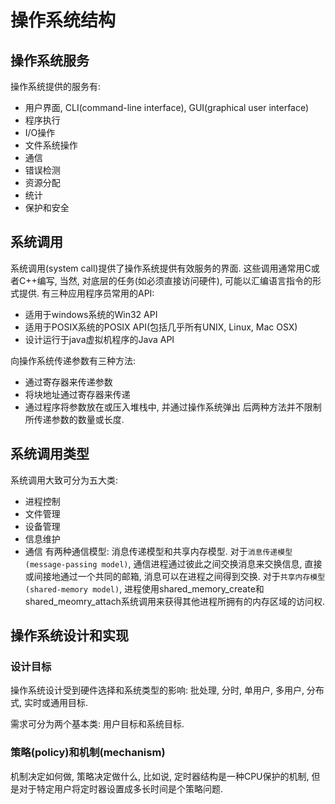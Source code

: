 # 操作系统结构

## 操作系统服务
操作系统提供的服务有:
+ 用户界面, CLI(command-line interface), GUI(graphical user interface)
+ 程序执行
+ I/O操作
+ 文件系统操作
+ 通信
+ 错误检测
+ 资源分配
+ 统计
+ 保护和安全

## 系统调用
系统调用(system call)提供了操作系统提供有效服务的界面. 这些调用通常用C或者C++编写, 当然, 对底层的任务(如必须直接访问硬件), 可能以汇编语言指令的形式提供. 
有三种应用程序员常用的API:
+ 适用于windows系统的Win32 API
+ 适用于POSIX系统的POSIX API(包括几乎所有UNIX, Linux, Mac OSX)
+ 设计运行于java虚拟机程序的Java API

向操作系统传递参数有三种方法:
+ 通过寄存器来传递参数
+ 将块地址通过寄存器来传递
+ 通过程序将参数放在或压入堆栈中, 并通过操作系统弹出
后两种方法并不限制所传递参数的数量或长度. 

## 系统调用类型
系统调用大致可分为五大类:
+ 进程控制
+ 文件管理
+ 设备管理
+ 信息维护
+ 通信
有两种通信模型: 消息传递模型和共享内存模型. 对于`消息传递模型(message-passing model)`, 通信进程通过彼此之间交换消息来交换信息, 直接或间接地通过一个共同的邮箱, 消息可以在进程之间得到交换. 对于`共享内存模型(shared-memory model)`, 进程使用shared\_memory\_create和shared\_meomry\_attach系统调用来获得其他进程所拥有的内存区域的访问权. 

## 操作系统设计和实现
### 设计目标
操作系统设计受到硬件选择和系统类型的影响: 批处理, 分时, 单用户, 多用户, 分布式, 实时或通用目标. 

需求可分为两个基本类: 用户目标和系统目标.
### 策略(policy)和机制(mechanism)
机制决定如何做, 策略决定做什么, 比如说, 定时器结构是一种CPU保护的机制, 但是对于特定用户将定时器设置成多长时间是个策略问题. 



